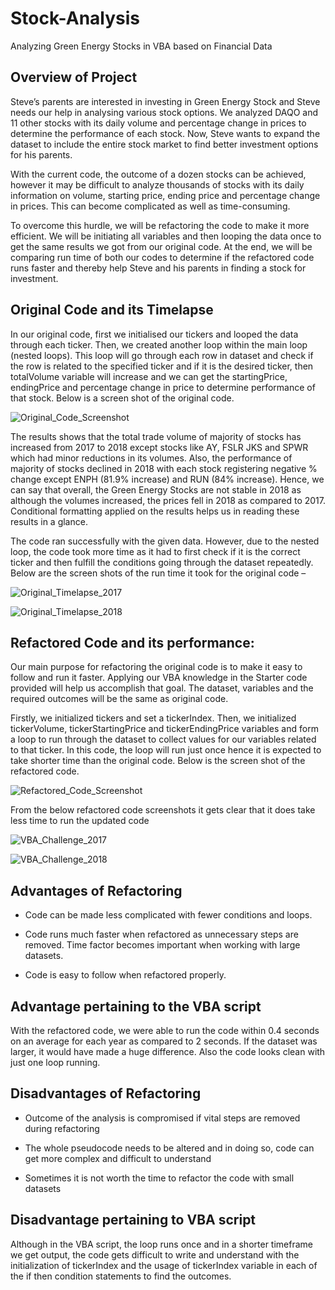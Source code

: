 # Stock-Analysis

Analyzing Green Energy Stocks in VBA based on Financial Data

## Overview of Project

Steve’s parents are interested in investing in Green Energy Stock and Steve needs our help in analysing various stock options. We analyzed DAQO and 11 other stocks with its daily volume and percentage change in prices to determine the performance of each stock. Now, Steve wants to expand the dataset to include the entire stock market to find better investment options for his parents.

With the current code, the outcome of a dozen stocks can be achieved, however it may be difficult to analyze thousands of stocks with its daily information on volume, starting price, ending price and percentage change in prices. This can become complicated as well as time-consuming. 

To overcome this hurdle, we will be refactoring the code to make it more efficient. We will be initiating all variables and then looping the data once to get the same results we got from our original code. At the end, we will be comparing run time of both our codes to determine if the refactored code runs faster and thereby help Steve and his parents in finding a stock for investment.

## Original Code and its Timelapse

In our original code, first we initialised our tickers and looped the data through each ticker. Then, we created another loop within the main loop (nested loops). This loop  will go through each row in dataset and check if the row is related to the specified ticker and if it is the desired ticker, then totalVolume variable will increase and we can get the startingPrice, endingPrice and percentage change in price to determine performance of that stock.  Below is a screen shot of the original code.
 

![Original_Code_Screenshot](https://user-images.githubusercontent.com/108366412/178903122-9732a525-fa27-450c-9411-6ca65ec46178.png)


The results shows that the total trade volume of majority of stocks has increased from 2017 to 2018 except stocks like AY, FSLR JKS and SPWR which had minor reductions in its volumes. Also, the performance of majority of stocks declined in 2018 with each stock registering negative % change except ENPH (81.9% increase) and RUN (84% increase). Hence, we can say that overall, the Green Energy Stocks are not stable in 2018 as although the volumes increased, the prices fell in 2018 as compared to 2017. Conditional formatting applied on the results helps us in reading these results in a glance.

The code ran successfully with the given data. However, due to the nested loop, the code took more time as it had to first check if it is the correct ticker and then fulfill the conditions going through the dataset repeatedly. Below are the screen shots of the run time it took for the original code –
 
![Original_Timelapse_2017](https://user-images.githubusercontent.com/108366412/178903184-a0fafe69-f7e3-4206-9b5c-06cfb1d99590.png)

![Original_Timelapse_2018](https://user-images.githubusercontent.com/108366412/178903206-e4d21372-d752-45ce-9fb2-bb13e2d3c61a.png)

## Refactored Code and its performance:

Our main purpose for refactoring the original code is to make it easy to follow and run it faster. Applying our VBA knowledge in the Starter code provided will help us accomplish that goal. The dataset, variables and the required outcomes will be the same as original code.

Firstly, we initialized tickers and set a tickerIndex. Then, we initialized tickerVolume, tickerStartingPrice and tickerEndingPrice variables and form a loop to run through the dataset to collect values for our variables related to that ticker. In this code, the loop will run just once hence it is expected to take shorter time than the original code. Below is the screen shot of the refactored code.


![Refactored_Code_Screenshot](https://user-images.githubusercontent.com/108366412/178903255-8266ec0f-32b8-4ec8-9087-eb05032548cd.png)


From the below refactored code screenshots it gets clear that it does take less time to run the updated code
 
![VBA_Challenge_2017](https://user-images.githubusercontent.com/108366412/178903276-ce4b6570-344f-494a-9486-285a3189ee7c.png)

![VBA_Challenge_2018](https://user-images.githubusercontent.com/108366412/178903282-ebeb9735-4e75-4a2e-8d7b-29b92d895060.png)


## Advantages of Refactoring

  * Code can be made less complicated with fewer conditions and loops.

  * Code runs much faster when refactored as unnecessary steps are removed. Time factor becomes important when working with large datasets. 
  
  * Code is easy to follow when refactored properly. 

## Advantage pertaining to the VBA script

With the refactored code, we were able to run the code within 0.4 seconds on an average for each year as compared to 2 seconds. If the dataset was larger, it would have made a huge difference. Also the code looks clean with just one loop running.  

## Disadvantages of Refactoring

  * Outcome of the analysis is compromised if vital steps are removed during refactoring
  
  * The whole pseudocode needs to be altered and in doing so, code can get more complex and difficult to understand
  
  * Sometimes it is not worth the time to refactor the code with small datasets

## Disadvantage pertaining to VBA script

Although in the VBA script, the loop runs once and in a shorter timeframe we get output, the code gets difficult to write and understand with the initialization of tickerIndex and the usage of tickerIndex variable in each of the if then condition statements to find the outcomes.
